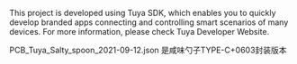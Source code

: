 This project is developed using Tuya SDK, which enables you to quickly develop branded apps connecting and controlling smart scenarios of many devices. 
For more information, please check Tuya Developer Website. 

PCB_Tuya_Salty_spoon_2021-09-12.json
是咸味勺子TYPE-C+0603封装版本
